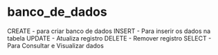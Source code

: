 # banco_de_dados
CREATE - para criar banco de dados
INSERT - Para inserir os dados na tabela 
UPDATE - Atualiza registro 
DELETE - Remover registro
SELECT - Para Consultar e Visualizar dados
